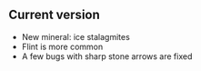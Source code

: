 ## Current version

* New mineral: ice stalagmites
* Flint is more common
* A few bugs with sharp stone arrows are fixed